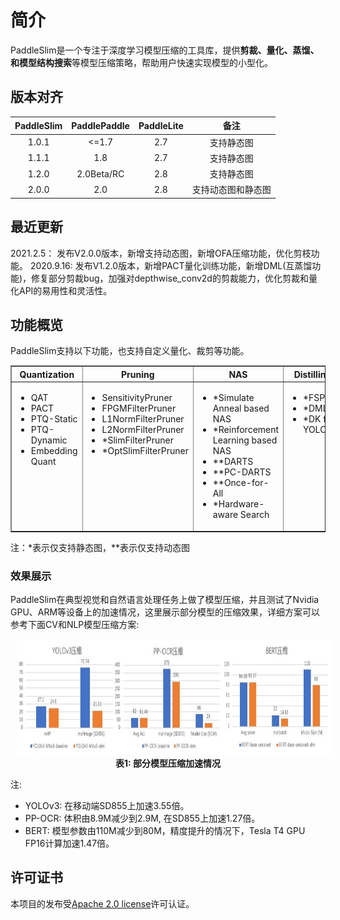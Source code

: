 # 简介

PaddleSlim是一个专注于深度学习模型压缩的工具库，提供**剪裁、量化、蒸馏、和模型结构搜索**等模型压缩策略，帮助用户快速实现模型的小型化。

## 版本对齐

|  PaddleSlim   | PaddlePaddle   | PaddleLite    | 备注        |
| :-----------: | :------------: | :------------:| :----------:|
| 1.0.1         | <=1.7          |       2.7     | 支持静态图  |
| 1.1.1         | 1.8            |       2.7     | 支持静态图  |
| 1.2.0         | 2.0Beta/RC     |       2.8     | 支持静态图  |
| 2.0.0         | 2.0            |       2.8     | 支持动态图和静态图  |


## 最近更新

2021.2.5： 发布V2.0.0版本，新增支持动态图，新增OFA压缩功能，优化剪枝功能。
2020.9.16:  发布V1.2.0版本，新增PACT量化训练功能，新增DML(互蒸馏功能)，修复部分剪裁bug，加强对depthwise_conv2d的剪裁能力，优化剪裁和量化API的易用性和灵活性。

## 功能概览

PaddleSlim支持以下功能，也支持自定义量化、裁剪等功能。
<table border=1>
<tr align="center" valign="bottom">
  <th>Quantization</th>
  <th>Pruning</th>
  <th>NAS</th>
  <th>Distilling</th>
</tr>
<tr valign="top">
  <td>
    <ul>
      <li>QAT</li>
      <li>PACT</li>
      <li>PTQ-Static</li>
      <li>PTQ-Dynamic</li>
      <li>Embedding Quant</li>
    </ul>
  </td>
  <td>
    <ul>
      <li>SensitivityPruner</li>
      <li>FPGMFilterPruner</li>
      <li>L1NormFilterPruner</li>
      <li>L2NormFilterPruner</li>
      <li>*SlimFilterPruner</li>
      <li>*OptSlimFilterPruner</li>
    </ul>
  </td>
  <td>
    <ul>
      <li>*Simulate Anneal based NAS</li>
      <li>*Reinforcement Learning based NAS</li>
      <li>**DARTS</li>
      <li>**PC-DARTS</li>
      <li>**Once-for-All</li>
      <li>*Hardware-aware Search</li>
    </ul>
  </td>

  <td>
    <ul>
      <li>*FSP</li>
      <li>*DML</li>
      <li>*DK for YOLOv3</li>
    </ul>
  </td>
</tr>
</table>

注：*表示仅支持静态图，**表示仅支持动态图

### 效果展示

PaddleSlim在典型视觉和自然语言处理任务上做了模型压缩，并且测试了Nvidia GPU、ARM等设备上的加速情况，这里展示部分模型的压缩效果，详细方案可以参考下面CV和NLP模型压缩方案:

<p align="center">
<img src="https://github.com/PaddlePaddle/PaddleSlim/blob/develop/docs/images/benchmark.png?raw=true" height=185 width=849 hspace='10'/> <br />
<strong>表1: 部分模型压缩加速情况</strong>
</p>

注:
- YOLOv3: 在移动端SD855上加速3.55倍。
- PP-OCR: 体积由8.9M减少到2.9M, 在SD855上加速1.27倍。
- BERT: 模型参数由110M减少到80M，精度提升的情况下，Tesla T4 GPU FP16计算加速1.47倍。

## 许可证书

本项目的发布受[Apache 2.0 license](https://github.com/PaddlePaddle/PaddleSlim/blob/develop/LICENSE)许可认证。
